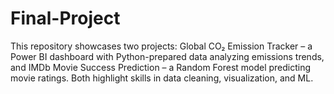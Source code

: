 # Final-Project
This repository showcases two projects: Global CO₂ Emission Tracker – a Power BI dashboard with Python-prepared data analyzing emissions trends, and IMDb Movie Success Prediction – a Random Forest model predicting movie ratings. Both highlight skills in data cleaning, visualization, and ML.
